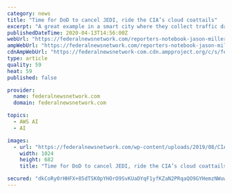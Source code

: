 ```yaml
---
category: news
title: "Time for DoD to cancel JEDI, ride the CIA’s cloud coattails"
excerpt: "A great example in a smart city where they collect traffic data using a small footprint artificial intelligence capability at the edge ... DoD recently promised to take corrective action on AWS’ bid protest. “As DoD CIO was not initially included in the JEDI planning effort by the US Digital Service/Defense Digital Service team, the ..."
publishedDateTime: 2020-04-13T14:56:00Z
webUrl: "https://federalnewsnetwork.com/reporters-notebook-jason-miller/2020/04/time-for-dod-to-cancel-jedi-ride-the-cias-cloud-coattails/"
ampWebUrl: "https://federalnewsnetwork.com/reporters-notebook-jason-miller/2020/04/time-for-dod-to-cancel-jedi-ride-the-cias-cloud-coattails/amp/"
cdnAmpWebUrl: "https://federalnewsnetwork-com.cdn.ampproject.org/c/s/federalnewsnetwork.com/reporters-notebook-jason-miller/2020/04/time-for-dod-to-cancel-jedi-ride-the-cias-cloud-coattails/amp/"
type: article
quality: 59
heat: 59
published: false

provider:
  name: federalnewsnetwork.com
  domain: federalnewsnetwork.com

topics:
  - AWS AI
  - AI

images:
  - url: "https://federalnewsnetwork.com/wp-content/uploads/2019/08/CIA_Hacking_Tools_05159-1024x682.jpg"
    width: 1024
    height: 682
    title: "Time for DoD to cancel JEDI, ride the CIA’s cloud coattails"

secured: "dkCoRy0rHHFX+85dTSK0pYHOrO9SvKUaDYqF1yfKZaN2PRqaQO9GYHemzNWuwIETr68lgkZgjmhziDtascJb31aoR2oQHnEpMxUaTvHqv/YGxLdBH15tJSkmOmy/ukVo2ChLa4Qi5NFy34ubqSzif7QK86TSus2gfHCvC+vHtbiX0/xp5uWqPr1TUiSJ8FxIit3N2kn39WyhWrv//Pi3PIgTuH5i8cJXBqA0C4RuWJoT6XzwRGtxdKG14ny3DKJKein/b9rlOKzCvwHxYoSjdxFHMwltoVShTk0P1JdJ/9ExHDIrHfTntfPkmTo2QPpI;/xS654KRwcUOXjYMstohXw=="
---
```


